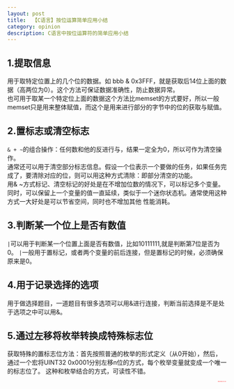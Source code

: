 ```yaml
---
layout: post
title:  【C语言】按位运算简单应用小结
category: opinion
description: C语言中按位运算符的简单应用小结
---
```


## 1.提取信息
用于取特定位置上的几个位的数据。如 bbb & 0x3FFF，就是获取后14位上面的数据（高两位为0）。这个方法可保证数据准确性，防止数据异常。    
也可用于取某一个特定位上面的数据这个方法比memset的方式要好，所以一般memset只是用来整体赋值，而这个是用来进行部分的字节中的位的获取与赋值。

## 2.置标志或清空标志
`& + ~`的组合操作：任何数和他的反进行与，结果一定全为0，所以可作为清空操作。  
通常还可以用于清空部分标志信息。假设一个位表示一个要做的任务，如果任务完成了，要清除对应的位，则可以用这种方式清除：即部分清空的功能。  
用& ~方式标记、清空标记的好处是在不增加位数的情况下，可以标记多个变量。同时，可以保留上一个变量的值一直延续，类似于一个迷你状态机。通常使用这种方式一大好处是可以节省空间，同时也不增加其他
性能消耗。  

## 3.判断某一个位上是否有数值
`|`可以用于判断某一个位置上面是否有数值，比如10111111,就是判断第7位是否为0。
`|`一般用于置标记，或者两个变量的前后连接，但是置标记的时候，必须确保原来是0。

## 4.用于记录选择的选项
用于做选择题目，一道题目有很多选项可以用&进行连接，判断当前选择是不是处于选项之中可以用&。

## 5.通过左移将枚举转换成特殊标志位
获取特殊的置标志位方法：首先按照普通的枚举的形式定义（从0开始），然后，通过一个宏将UINT32 0x0001分别左移n位的方式，每个枚举变量就变成一个唯一的标志位了。
这种和枚举结合的方式，可读性不错。

<div align="right" style="color:red;font-size:1px"><b>欢迎转载 如有话要说请在下方留言~ 谢谢！^ ^</b></div>


